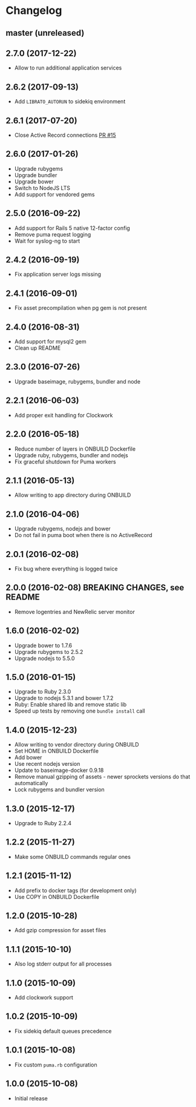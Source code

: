 # Changelog

## master (unreleased)

## 2.7.0 (2017-12-22)

- Allow to run additional application services

## 2.6.2 (2017-09-13)

- Add `LIBRATO_AUTORUN` to sidekiq environment

## 2.6.1 (2017-07-20)

- Close Active Record connections [PR #15](https://github.com/ad2games/docker-rails/pull/15)

## 2.6.0 (2017-01-26)

- Upgrade rubygems
- Upgrade bundler
- Upgrade bower
- Switch to NodeJS LTS
- Add support for vendored gems

## 2.5.0 (2016-09-22)

- Add support for Rails 5 native 12-factor config
- Remove puma request logging
- Wait for syslog-ng to start

## 2.4.2 (2016-09-19)

- Fix application server logs missing

## 2.4.1 (2016-09-01)

- Fix asset precompilation when pg gem is not present

## 2.4.0 (2016-08-31)

- Add support for mysql2 gem
- Clean up README

## 2.3.0 (2016-07-26)

- Upgrade baseimage, rubygems, bundler and node

## 2.2.1 (2016-06-03)

- Add proper exit handling for Clockwork

## 2.2.0 (2016-05-18)

- Reduce number of layers in ONBUILD Dockerfile
- Upgrade ruby, rubygems, bundler and nodejs
- Fix graceful shutdown for Puma workers

## 2.1.1 (2016-05-13)

- Allow writing to app directory during ONBUILD

## 2.1.0 (2016-04-06)

- Upgrade rubygems, nodejs and bower
- Do not fail in puma boot when there is no ActiveRecord

## 2.0.1 (2016-02-08)

- Fix bug where everything is logged twice

## 2.0.0 (2016-02-08) BREAKING CHANGES, see README

- Remove logentries and NewRelic server monitor

## 1.6.0 (2016-02-02)

- Upgrade bower to 1.7.6
- Upgrade rubygems to 2.5.2
- Upgrade nodejs to 5.5.0

## 1.5.0 (2016-01-15)

- Upgrade to Ruby 2.3.0
- Upgrade to nodejs 5.3.1 and bower 1.7.2
- Ruby: Enable shared lib and remove static lib
- Speed up tests by removing one `bundle install` call

## 1.4.0 (2015-12-23)

- Allow writing to vendor directory during ONBUILD
- Set HOME in ONBUILD Dockerfile
- Add bower
- Use recent nodejs version
- Update to baseimage-docker 0.9.18
- Remove manual gzipping of assets - newer sprockets versions do that automatically
- Lock rubygems and bundler version

## 1.3.0 (2015-12-17)

- Upgrade to Ruby 2.2.4

## 1.2.2 (2015-11-27)

- Make some ONBUILD commands regular ones

## 1.2.1 (2015-11-12)

- Add prefix to docker tags (for development only)
- Use COPY in ONBUILD Dockerfile

## 1.2.0 (2015-10-28)

- Add gzip compression for asset files

## 1.1.1 (2015-10-10)

- Also log stderr output for all processes

## 1.1.0 (2015-10-09)

- Add clockwork support

## 1.0.2 (2015-10-09)

- Fix sidekiq default queues precedence

## 1.0.1 (2015-10-08)

- Fix custom `puma.rb` configuration

## 1.0.0 (2015-10-08)

- Initial release
